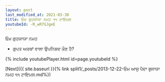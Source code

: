 ```yaml
---
layout: post
last_modified_at: 2021-03-30
title: ਓਮ ਗੁਹਯਾਯਾ ਨਮਹ ੧੧ ਟਾਇਮਸ
youtubeId: -R_wR7GJgeE
---
```

 
 
 ਓਮ ਗੁਹਯਾਯਾ ਨਮਹ  
 
 -  ਗੁਪਤ ਅਰਥਾਂ ਵਾਲਾ ਉਪਨਿਸ਼ਦ ਕੌਣ ਹੈ? 
 
  
 
  
 
 
 
 
 
 


{% include youtubePlayer.html id=page.youtubeId %}
 
[Next]({{ site.baseurl }}{% link  split1/_posts/2013-12-22-ਓਮ ਆਜੁ ਪੈਦਾ ਭੁਜਾਯਾ ਨਮਹ ੧੧ ਟਾਇਮਸ.md%})
 
